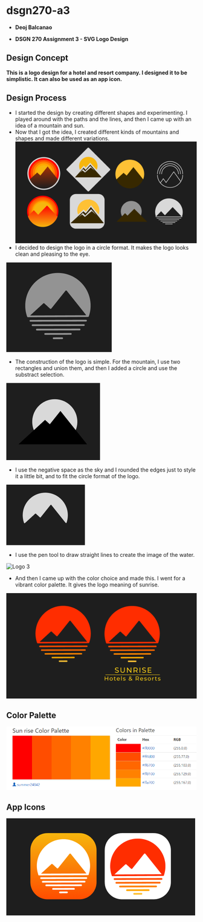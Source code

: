 # dsgn270-a3

- **Deoj Balcanao**

- **DSGN 270 Assignment 3 - SVG Logo Design**

## Design Concept
**This is a logo design for a hotel and resort company. I designed it to be simplistic. It can also be used as an app icon.**

## Design Process
- I started the design by creating different shapes and experimenting. I played around with the paths and the lines, and then I came up with an idea of a mountain and sun.
- Now that I got the idea, I created different kinds of mountains and shapes and made different variations.
![Logos](assets/images/logos.png)
- I decided to design the logo in a circle format. It makes the logo looks clean and pleasing to the eye.

![Monochrome Logo](assets/images/monochrome.png)

- The construction of the logo is simple. For the mountain, I use two rectangles and union them, and then I added a circle and use the substract selection.

![Logo 1](assets/images/logo-1.png)

- I use the negative space as the sky and I rounded the edges just to style it a little bit, and to fit the circle format of the logo.

![Logo 2](assets/images/logo-2.png)

- I use the pen tool to draw straight lines to create the image of the water.

![Logo 3](assets/images/logo3.png)

- And then I came up with the color choice and made this. I went for a vibrant color palette. It gives the logo meaning of sunrise.

![Sunrise Logo](assets/images/sunrise-logo.png)

## Color Palette
![Color Palette](assets/images/sunrise-color-palette.png)

## App Icons
![App Icons](assets/images/app-variations.png)